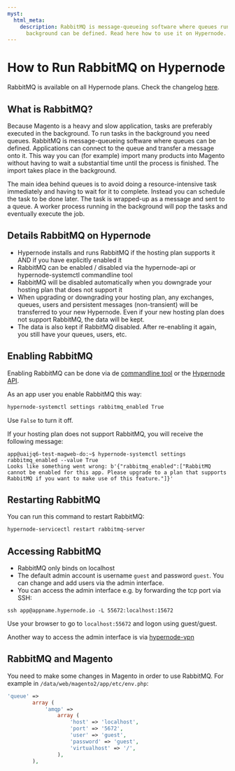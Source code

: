 ```yaml
---
myst:
  html_meta:
    description: RabbitMQ is message-queueing software where queues running in the
      background can be defined. Read here how to use it on Hypernode.
---
```


<!-- source: https://support.hypernode.com/en/best-practices/database/how-to-run-rabbitmq-on-hypernode/ -->

# How to Run RabbitMQ on Hypernode

RabbitMQ is available on all Hypernode plans. Check the changelog [here](https://changelog.hypernode.com/changelog/platform/release-6052-rabbitmq-on-hypernode/).

## What is RabbitMQ?

Because Magento is a heavy and slow application, tasks are preferably executed in the background. To run tasks in the background you need queues. RabbitMQ is message-queueing software where queues can be defined. Applications can connect to the queue and transfer a message onto it. This way you can (for example) import many products into Magento without having to wait a substantial time until the process is finished. The import takes place in the background.

The main idea behind queues is to avoid doing a resource-intensive task immediately and having to wait for it to complete. Instead you can schedule the task to be done later. The task is wrapped-up as a message and sent to a queue. A worker process running in the background will pop the tasks and eventually execute the job.

## Details RabbitMQ on Hypernode

- Hypernode installs and runs RabbitMQ if the hosting plan supports it AND if you have explicitly enabled it
- RabbitMQ can be enabled / disabled via the hypernode-api or hypernode-systemctl commandline tool
- RabbitMQ will be disabled automatically when you downgrade your hosting plan that does not support it
- When upgrading or downgrading your hosting plan, any exchanges, queues, users and persistent messages (non-transient) will be transferred to your new Hypernode. Even if your new hosting plan does not support RabbitMQ, the data will be kept.
- The data is also kept if RabbitMQ disabled. After re-enabling it again, you still have your queues, users, etc.

## Enabling RabbitMQ

Enabling RabbitMQ can be done via de [commandline tool](https://support.hypernode.com/knowledgebase/hypernode-systemctl-cli-tool/) or the [Hypernode API](https://community.hypernode.io/#/Documentation/hypernode-api/README).

As an app user you enable RabbitMQ this way:

```bash
hypernode-systemctl settings rabbitmq_enabled True
```

Use `False` to turn it off.

If your hosting plan does not support RabbitMQ, you will receive the following message:

```console
app@uaijq6-test-magweb-do:~$ hypernode-systemctl settings rabbitmq_enabled --value True
Looks like something went wrong: b'{"rabbitmq_enabled":["RabbitMQ cannot be enabled for this app. Please upgrade to a plan that supports RabbitMQ if you want to make use of this feature."]}'
```

## Restarting RabbitMQ

You can run this command to restart RabbitMQ:

```bash
hypernode-servicectl restart rabbitmq-server
```

## Accessing RabbitMQ

- RabbitMQ only binds on localhost
- The default admin account is username `guest` and password `guest`. You can change and add users via the admin interface.
- You can access the admin interface e.g. by forwarding the tcp port via SSH:

`ssh app@appname.hypernode.io -L 55672:localhost:15672`

Use your browser to go to `localhost:55672` and logon using guest/guest.

Another way to access the admin interface is via [hypernode-vpn](https://changelog.hypernode.com/changelog/release-6064-rabbitmq-can-be-accessed-via-the-hypernode-vpn/)

## RabbitMQ and Magento

You need to make some changes in Magento in order to use RabbitMQ. For example in `/data/web/magento2/app/etc/env.php`:

```php
'queue' =>
        array (
            'amqp' =>
                array (
                    'host' => 'localhost',
                    'port' => '5672',
                    'user' => 'guest',
                    'password' => 'guest',
                    'virtualhost' => '/',
                ),
        ),
```
